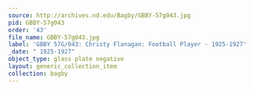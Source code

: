 ```yaml
---
source: http://archives.nd.edu/Bagby/GBBY-57g043.jpg
pid: GBBY-57g043
order: '43'
file_name: GBBY-57g043.jpg
label: 'GBBY 57G/043: Christy Flanagan: Football Player - 1925-1927'
_date: " 1925-1927"
object_type: glass plate negative
layout: generic_collection_item
collection: bagby
---
```

